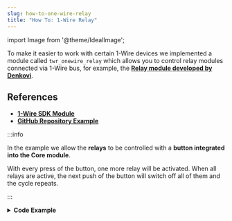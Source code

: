 ```yaml
---
slug: how-to-one-wire-relay
title: "How To: 1-Wire Relay"
---
```

import Image from '@theme/IdealImage';

To make it easier to work with certain 1-Wire devices we implemented a module called `twr_onewire_relay` which allows you to control relay modules connected via 1-Wire bus, for example, the [**Relay module developed by Denkovi**](http://denkovi.com/1-wire-eight-channel-relay-module-for-home-automation-with-din-box).

## References
- [**1-Wire SDK Module**](https://sdk.hardwario.com/group__twr__onewire__relay.html)
- [**GitHub Repository Example**](https://github.com/hardwario/twr-sdk/blob/master/_examples/onewire-relay/application.c)

:::info

In the example we allow the **relays** to be controlled with a **button integrated into the Core module**.

With every press of the button, one more relay will be activated. When all relays are active, the next push of the button will switch off all of them and the cycle repeats.

:::

<details>
<summary>
<b>
Code Example
</b>
</summary>
<p>

  ```c showLineNumbers
  #include <application.h>

  twr_onewire_relay_t relay;
  twr_button_t button;

  twr_onewire_relay_channel_t relays[] = {
          TWR_ONEWIRE_RELAY_CHANNEL_Q1,
          TWR_ONEWIRE_RELAY_CHANNEL_Q2,
          TWR_ONEWIRE_RELAY_CHANNEL_Q3,
          TWR_ONEWIRE_RELAY_CHANNEL_Q4,
          TWR_ONEWIRE_RELAY_CHANNEL_Q5,
          TWR_ONEWIRE_RELAY_CHANNEL_Q6,
          TWR_ONEWIRE_RELAY_CHANNEL_Q7,
          TWR_ONEWIRE_RELAY_CHANNEL_Q8
  };

  int activated = 0;

  void button_event_handler(twr_button_t *self, twr_button_event_t event, void *event_param)
  {
      (void) self;
      (void) event_param;

      if (event == TWR_BUTTON_EVENT_PRESS)
      {
          if (activated == 8) {
              for (int i = 0; i < 8; ++i) {
                  twr_onewire_relay_set_state(&relay, relays[i], false);
              }

              activated = 0;
          } else {
              twr_onewire_relay_set_state(&relay, relays[activated], true);
              activated++;
          }
      }
  }

  void application_init(void)
  {
      twr_onewire_relay_init(&relay, TWR_GPIO_P4, 0x00);

      twr_button_init(&button, TWR_GPIO_BUTTON, TWR_GPIO_PULL_DOWN, 0);
      twr_button_set_event_handler(&button, button_event_handler, NULL);
  }
  ```

</p>
</details>
